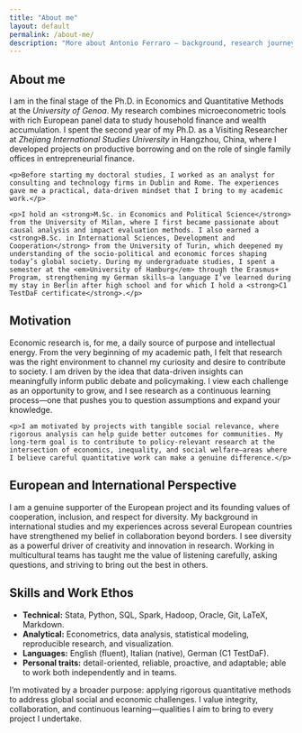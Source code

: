 ```yaml
---
title: "About me"
layout: default
permalink: /about-me/
description: "More about Antonio Ferraro — background, research journey, and motivation."
---
```


<section id="about-full">
  <h2>About me</h2>
  <div class="card">
    <p>I am in the final stage of the Ph.D. in Economics and Quantitative Methods at the <em>University of Genoa</em>. My research combines microeconometric tools with rich European panel data to study household finance and wealth accumulation. I spent the second year of my Ph.D. as a Visiting Researcher at <em>Zhejiang International Studies University</em> in Hangzhou, China, where I developed projects on productive borrowing and on the role of single family offices in entrepreneurial finance.</p>

    <p>Before starting my doctoral studies, I worked as an analyst for consulting and technology firms in Dublin and Rome. The experiences gave me a practical, data-driven mindset that I bring to my academic work.</p>

    <p>I hold an <strong>M.Sc. in Economics and Political Science</strong> from the University of Milan, where I first became passionate about causal analysis and impact evaluation methods. I also earned a <strong>B.Sc. in International Sciences, Development and Cooperation</strong> from the University of Turin, which deepened my understanding of the socio-political and economic forces shaping today’s global society. During my undergraduate studies, I spent a semester at the <em>University of Hamburg</em> through the Erasmus+ Program, strengthening my German skills—a language I’ve learned during my stay in Berlin after high school and for which I hold a <strong>C1 TestDaF certificate</strong>.</p>
  </div>
</section>

<section id="motivation" style="margin-top:22px;">
  <h2>Motivation</h2>
  <div class="card">
    <p>Economic research is, for me, a daily source of purpose and intellectual energy. From the very beginning of my academic path, I felt that research was the right environment to channel my curiosity and desire to contribute to society. I am driven by the idea that data-driven insights can meaningfully inform public debate and policymaking. I view each challenge as an opportunity to grow, and I see research as a continuous learning process—one that pushes you to question assumptions and expand your knowledge.</p>

    <p>I am motivated by projects with tangible social relevance, where rigorous analysis can help guide better outcomes for communities. My long-term goal is to contribute to policy-relevant research at the intersection of economics, inequality, and social welfare—areas where I believe careful quantitative work can make a genuine difference.</p>
  </div>
</section>

<section id="values" style="margin-top:22px;">
  <h2>European and International Perspective</h2>
  <div class="card">
    <p>I am a genuine supporter of the European project and its founding values of cooperation, inclusion, and respect for diversity. My background in international studies and my experiences across several European countries have strengthened my belief in collaboration beyond borders. I see diversity as a powerful driver of creativity and innovation in research. Working in multicultural teams has taught me the value of listening carefully, asking questions, and striving to bring out the best in others.</p>
  </div>
</section>

<section id="skills" style="margin-top:22px;">
  <h2>Skills and Work Ethos</h2>
  <div class="card">
    <ul class="plain">
      <li class="item"><strong>Technical:</strong> Stata, Python, SQL, Spark, Hadoop, Oracle, Git, LaTeX, Markdown.</li>
      <li class="item"><strong>Analytical:</strong> Econometrics, data analysis, statistical modeling, reproducible research, and visualization.</li>
      <li class="item"><strong>Languages:</strong> English (fluent), Italian (native), German (C1 TestDaF).</li>
      <li class="item"><strong>Personal traits:</strong> detail-oriented, reliable, proactive, and adaptable; able to work both independently and in teams.</li>
    </ul>
    <p style="margin-top:14px;">I’m motivated by a broader purpose: applying rigorous quantitative methods to address global social and economic challenges. I value integrity, collaboration, and continuous learning—qualities I aim to bring to every project I undertake.</p>
  </div>
</section>
